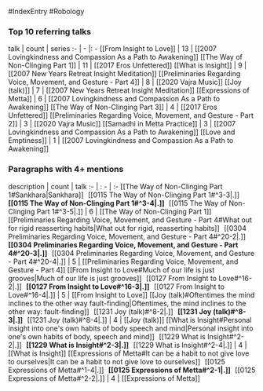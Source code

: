 #IndexEntry #Robology

### Top 10 referring talks
talk | count | series
:- | - |: -
[[From Insight to Love]] | 13 | [[2007 Lovingkindness and Compassion As a Path to Awakening]]
[[The Way of Non-Clinging Part 1]] | 11 | [[2017 Eros Unfettered]]
[[What is Insight]] | 9 | [[2007 New Years Retreat Insight Meditation]]
[[Preliminaries Regarding Voice, Movement, and Gesture - Part 4]] | 8 | [[2020 Vajra Music]]
[[Joy (talk)]] | 7 | [[2007 New Years Retreat Insight Meditation]]
[[Expressions of Metta]] | 6 | [[2007 Lovingkindness and Compassion As a Path to Awakening]]
[[The Way of Non-Clinging Part 3]] | 4 | [[2017 Eros Unfettered]]
[[Preliminaries Regarding Voice, Movement, and Gesture - Part 2]] | 3 | [[2020 Vajra Music]]
[[Samadhi in Metta Practice]] | 3 | [[2007 Lovingkindness and Compassion As a Path to Awakening]]
[[Love and Emptiness]] | 1 | [[2007 Lovingkindness and Compassion As a Path to Awakening]]

### Paragraphs with 4+ mentions
description | count | talk
:- | : - | :-
[[The Way of Non-Clinging Part 1#Sankhara\|Sankhara]] &nbsp;&nbsp;[[0115 The Way of Non-Clinging Part 1#^3-3\|.]] &nbsp; **[[0115 The Way of Non-Clinging Part 1#^3-4\|.]]** &nbsp; [[0115 The Way of Non-Clinging Part 1#^3-5\|.]] | 6 | [[The Way of Non-Clinging Part 1]]
[[Preliminaries Regarding Voice, Movement, and Gesture - Part 4#What out for rigid reasserting habits\|What out for rigid, reasserting habits]] &nbsp;&nbsp;[[0304 Preliminaries Regarding Voice, Movement, and Gesture - Part 4#^20-2\|.]] &nbsp; **[[0304 Preliminaries Regarding Voice, Movement, and Gesture - Part 4#^20-3\|.]]** &nbsp; [[0304 Preliminaries Regarding Voice, Movement, and Gesture - Part 4#^20-4\|.]] | 5 | [[Preliminaries Regarding Voice, Movement, and Gesture - Part 4]]
[[From Insight to Love#Much of our life is just grooves\|Much of our life is just grooves]] &nbsp;&nbsp;[[0127 From Insight to Love#^16-2\|.]] &nbsp; **[[0127 From Insight to Love#^16-3\|.]]** &nbsp; [[0127 From Insight to Love#^16-4\|.]] | 5 | [[From Insight to Love]]
[[Joy (talk)#Oftentimes the mind inclines to the other way fault-finding\|Oftentimes, the mind inclines to the other way: fault-finding]] &nbsp;&nbsp;[[1231 Joy (talk)#^8-2\|.]] &nbsp; **[[1231 Joy (talk)#^8-3\|.]]** &nbsp; [[1231 Joy (talk)#^8-4\|.]] | 4 | [[Joy (talk)]]
[[What is Insight#Personal insight into one's own habits of body speech and mind\|Personal insight into one's own habits of body, speech and mind]] &nbsp;&nbsp;[[1229 What is Insight#^2-2\|.]] &nbsp; **[[1229 What is Insight#^2-3\|.]]** &nbsp; [[1229 What is Insight#^2-4\|.]] | 4 | [[What is Insight]]
[[Expressions of Metta#It can be a habit to not give love to ourselves\|It can be a habit to not give love to ourselves]] &nbsp;&nbsp;[[0125 Expressions of Metta#^1-4\|.]] &nbsp; **[[0125 Expressions of Metta#^2-1\|.]]** &nbsp; [[0125 Expressions of Metta#^2-2\|.]] | 4 | [[Expressions of Metta]]

